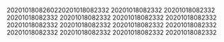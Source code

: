 2020101808260220201018082332
20201018082332
20201018082332
20201018082332
20201018082332
20201018082332
20201018082332
20201018082332
20201018082332
20201018082332
20201018082332
20201018082332
20201018082332
20201018082332
20201018082332
